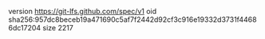 version https://git-lfs.github.com/spec/v1
oid sha256:957dc8beceb19a471690c5af7f2442d92cf3c916e19332d3731f44686dc17204
size 2217
